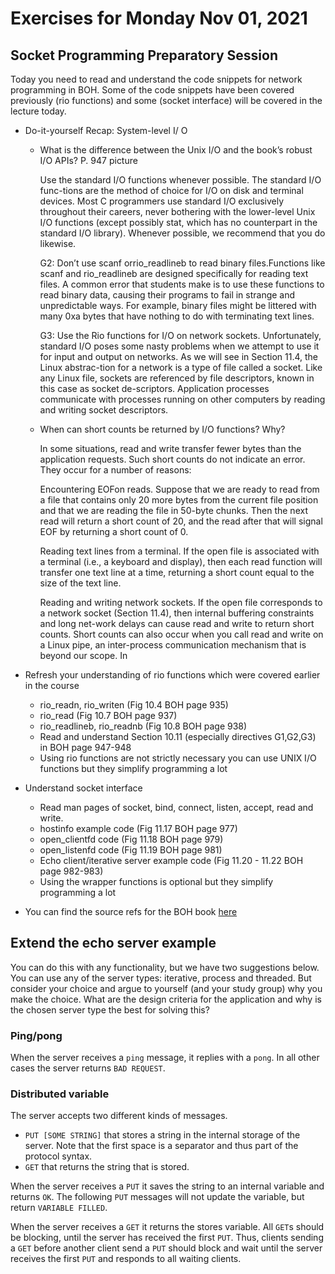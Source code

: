 # Exercises for Monday Nov 01, 2021

## Socket Programming Preparatory Session

Today you need to read and understand the code snippets for network programming in BOH. Some of the code snippets have been covered previously (rio functions) and some (socket interface) will be covered in the lecture today.

* Do-it-yourself Recap: System-level I/ O
  * What is the difference between the Unix I/O and the book’s robust I/O APIs?
    P. 947 picture
    
    Use the standard I/O functions whenever possible. The standard I/O func-tions are the method of choice for I/O on disk and terminal devices. Most C programmers use standard I/O exclusively throughout their careers, never bothering with the lower-level Unix I/O functions (except possibly stat, which has no counterpart in the standard I/O library). Whenever possible, we recommend that you do likewise.

    G2: Don’t use scanf orrio_readlineb to read binary files.Functions like scanf and rio_readlineb are designed specifically for reading text files. A common error that students make is to use these functions to read binary data, causing their programs to fail in strange and unpredictable ways. For example, binary files might be littered with many 0xa bytes that have nothing to do with terminating text lines.

    G3: Use the Rio functions for I/O on network sockets. Unfortunately, standard I/O poses some nasty problems when we attempt to use it for input and output on networks. As we will see in Section 11.4, the Linux abstrac-tion for a network is a type of file called a socket. Like any Linux file, sockets are referenced by file descriptors, known in this case as socket de-scriptors. Application processes communicate with processes running on other computers by reading and writing socket descriptors.

    
  * When can short counts be returned by I/O functions? Why?
  
    In some situations, read and write transfer fewer bytes than the application requests. Such short counts do not indicate an error. They occur for a number of reasons:
    
    Encountering EOFon reads. Suppose that we are ready to read from a file that contains only 20 more bytes from the current file position and that we are reading the file in 50-byte chunks. Then the next read will return a short count of 20, and the read after that will signal EOF by returning a short count of 0.
    
    Reading text lines from a terminal. If the open file is associated with a terminal (i.e., a keyboard and display), then each read function will transfer one text line at a time, returning a short count equal to the size of the text line.
    
    Reading and writing network sockets. If the open file corresponds to a network socket (Section 11.4), then internal buffering constraints and long net-work delays can cause read and write to return short counts. Short counts can also occur when you call read and write on a Linux pipe, an inter-process communication mechanism that is beyond our scope.
In 

* Refresh your understanding of rio functions which were covered earlier in the course
  * rio_readn, rio_writen (Fig 10.4 BOH page 935)
  * rio_read (Fig 10.7 BOH page 937)
  * rio_readlineb, rio_readnb (Fig 10.8 BOH page 938)
  * Read and understand Section 10.11 (especially directives G1,G2,G3) in BOH page 947-948
  * Using rio functions are not strictly necessary you can use UNIX I/O functions but they simplify programming a lot

* Understand socket interface
  * Read man pages of socket, bind, connect, listen, accept, read and write.
  * hostinfo example code (Fig 11.17 BOH page 977)
  * open_clientfd code (Fig 11.18 BOH page 979)
  * open_listenfd code (Fig 11.19 BOH page 981)
  * Echo client/iterative server example code (Fig 11.20 - 11.22 BOH page 982-983)
  * Using the wrapper functions is optional but they simplify programming a lot

* You can find the source refs for the BOH book [here](http://csapp.cs.cmu.edu/3e/code.html)

## Extend the echo server example
You can do this with any functionality, but we have two suggestions below. You can use any of the server types: iterative, process and threaded. But consider your choice and argue to yourself (and your study group) why you make the choice. What are the design criteria for the application and why is the chosen server type the best for solving this?

### Ping/pong
When the server receives a `ping` message, it replies with a `pong`. In all other cases the server returns `BAD REQUEST`.

### Distributed variable
The server accepts two different kinds of messages.

* `PUT [SOME STRING]` that stores a string in the internal storage of the server. Note that the first space is a separator and thus part of the protocol syntax.
* `GET` that returns the string that is stored.

When the server receives a `PUT` it saves the string to an internal variable and returns `OK`. The following `PUT` messages will not update the variable, but return `VARIABLE FILLED`.

When the server receives a `GET` it returns the stores variable. All `GET`s should be blocking, until the server has received the first `PUT`. Thus, clients sending a `GET` before another client send a `PUT` should block and wait until the server receives the first `PUT` and responds to all waiting clients.

